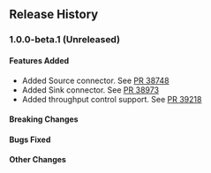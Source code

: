 ## Release History

### 1.0.0-beta.1 (Unreleased)

#### Features Added
* Added Source connector. See [PR 38748](https://github.com/Azure/azure-sdk-for-java/pull/38748) 
* Added Sink connector. See [PR 38973](https://github.com/Azure/azure-sdk-for-java/pull/38973)
* Added throughput control support. See [PR 39218](https://github.com/Azure/azure-sdk-for-java/pull/39218)

#### Breaking Changes

#### Bugs Fixed

#### Other Changes
